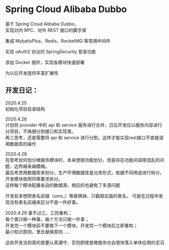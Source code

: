 # Spring Cloud Alibaba Dubbo

基于 Spring Cloud Alibaba Dubbo，  
实现对内 RPC、对外 REST 接口的脚手架

集成 MybatisPlus、Redis、RocketMQ 等常用中间件

实现 oAuth2 协议的 SpringSecurity 登录功能

添加 Docker 插件，实现各模块快速部署

为以后开发提供丰富扩展性

## 开发日记：

2020.4.25  
初始化项目目录结构

2020.4.26  
计划将 provider 中的 api 和 service 服务进行合并，日后开发仅以服务内容进行分项目，不再细分到接口和实现类。  
再三思考，还是需要将 api 和 service 进行分割，这样才能实现rest接口不直接调用数据库的操作

2020.4.28  
在思考如何划分微服务模块时，本来想按功能划分，但是存在功能间调用混乱的问题，边界越来越模糊。  
最后考虑用数据库来划分，生产环境数据库是分库形式，依据不同用途进行拆分，开发模块依照同等要求拆分。  
这样每个模块配置各自的数据源，相应的也避免了多源问题

开发前本想把表名前缀（ums_）等替换掉，只截取后面的表名，
可是在过程中发现没有表名前缀来区分不是一件好事。

2020.4.29
事不过三，三则重构；  
每个类只做一种事，每个方法只做一件事；  
开发完一个模块前不要做下一个模块，开发完一个模块后立即重构；  
最小知识原则，里氏替换原则……

这些开发法则真的是要认真遵守，否则即使是微服务也会很快落入单体应用的泥沼





















